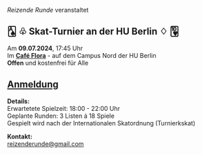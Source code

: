 <!-- gerne zentriert statt linksbündig alles, und if possible statt der Header einfach groß und fett? Damit diese  -->
<!-- striche und abstände weggehen -->

_Reizende Runde_ veranstaltet

## 🂡 ♧ Skat-Turnier an der HU Berlin ♢ 🂺  

Am **09.07.2024**, 17:45 Uhr  
Im [**Café Flora**](https://maps.app.goo.gl/RK9n2KSjUxHUXJc8A) - auf dem Campus Nord der HU Berlin  
**Offen** und kostenfrei für Alle  
  
## [Anmeldung](https://docs.google.com/forms/d/e/1FAIpQLSf0n3TjrE4Mc82CssqC_WUogs4b7_VOk0le7ub_lhWUIrBhrw/viewform?usp=sf_link)

**Details:** \
Erwartetete Spielzeit: 18:00 - 22:00 Uhr \
Geplante Runden: 3 Listen á 18 Spiele \
Gespielt wird nach der Internationalen Skatordnung (Turnierkskat)

**Kontakt:** \
[reizenderunde@gmail.com](mailto:reizenderunde@gmail.com)
